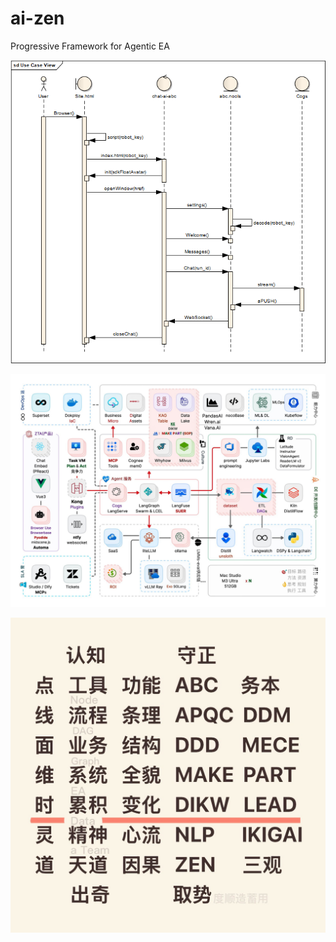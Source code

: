 # ai-zen
Progressive Framework for Agentic EA

![SDK](./share/chat-ai/embed.png "embed sdk")

![EA](./e5458fe08c09f8bc819c39bb75944782.jpeg "Progressive Framework L1-L4 for everyone")

![认知](./IMG_9548.jpeg "cognition")
